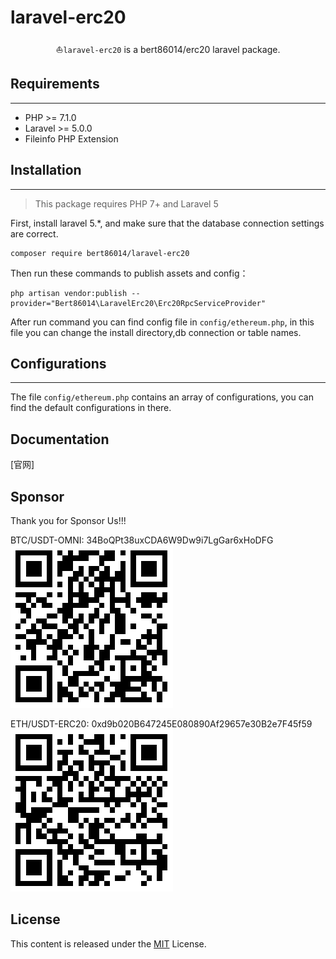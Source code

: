 # laravel-erc20

<p align="center">⛵<code>laravel-erc20</code> is a bert86014/erc20 laravel package.</p>



## Requirements
------------
 - PHP >= 7.1.0
 - Laravel >= 5.0.0
 - Fileinfo PHP Extension

## Installation
------------

> This package requires PHP 7+ and Laravel 5

First, install laravel 5.*, and make sure that the database connection settings are correct.

```
composer require bert86014/laravel-erc20
```

Then run these commands to publish assets and config：

```
php artisan vendor:publish --provider="Bert86014\LaravelErc20\Erc20RpcServiceProvider"
```
After run command you can find config file in `config/ethereum.php`, in this file you can change the install directory,db connection or table names.


## Configurations
------------
The file `config/ethereum.php` contains an array of configurations, you can find the default configurations in there.

## Documentation

[官网]

## Sponsor

Thank you for Sponsor Us!!!

BTC/USDT-OMNI: 34BoQPt38uxCDA6W9Dw9i7LgGar6xHoDFG
![image](https://github.com/bert86014/doc/raw/master/img/btc.png)

ETH/USDT-ERC20: 0xd9b020B647245E080890Af29657e30B2e7F45f59
![image](https://github.com/bert86014/doc/raw/master/img/eth.png)


## License

This content is released under the [MIT](http://opensource.org/licenses/MIT) License.
